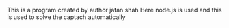 This is a program created by author jatan shah
Here node.js is used and this is used to solve the captach automatically
